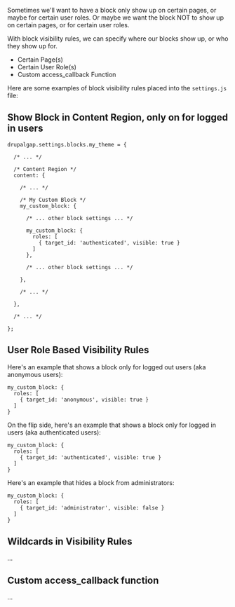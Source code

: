 Sometimes we'll want to have a block only show up on certain pages, or maybe for certain user roles. Or maybe we want the block NOT to show up on certain pages, or for certain user roles.

With block visibility rules, we can specify where our blocks show up, or who they show up for.

- Certain Page(s)
- Certain User Role(s)
- Custom access_callback Function

Here are some examples of block visibility rules placed into the `settings.js` file:

## Show Block in Content Region, only on for logged in users

```
drupalgap.settings.blocks.my_theme = {

  /* ... */

  /* Content Region */
  content: {

    /* ... */

    /* My Custom Block */
    my_custom_block: {

      /* ... other block settings ... */

      my_custom_block: {
        roles: [
          { target_id: 'authenticated', visible: true }
        ]
      },

      /* ... other block settings ... */

    },

    /* ... */

  },

  /* ... */

};
```

## User Role Based Visibility Rules

Here's an example that shows a block only for logged out users (aka anonymous users):

```
my_custom_block: {
  roles: [
    { target_id: 'anonymous', visible: true }
  ]
}
```

On the flip side, here's an example that shows a block only for logged in users (aka authenticated users):

```
my_custom_block: {
  roles: [
    { target_id: 'authenticated', visible: true }
  ]
}
```

Here's an example that hides a block from administrators:

```
my_custom_block: {
  roles: [
    { target_id: 'administrator', visible: false }
  ]
}
```

## Wildcards in Visibility Rules

...

## Custom access_callback function

...
